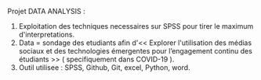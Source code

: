 Projet DATA ANALYSIS : 
  1. Exploitation des techniques necessaires sur SPSS pour tirer le maximum d'interpretations.
  2. Data = sondage des etudiants afin d'<< Explorer l'utilisation des médias sociaux et des technologies émergentes pour l’engagement continu des étudiants >> ( specifiquement dans COVID-19 ).
  3. Outil utilisee : SPSS, Github, Git, excel, Python, word.

